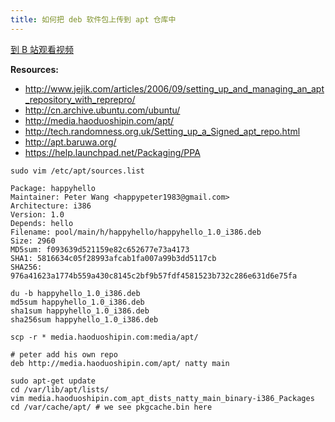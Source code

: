 ```yaml
---
title: 如何把 deb 软件包上传到 apt 仓库中
---
```


[到 B 站观看视频](https://www.bilibili.com/video/av96038112)

__Resources:__

- <http://www.jejik.com/articles/2006/09/setting_up_and_managing_an_apt_repository_with_reprepro/>
- <http://cn.archive.ubuntu.com/ubuntu/>
- <http://media.haoduoshipin.com/apt/>
- <http://tech.randomness.org.uk/Setting_up_a_Signed_apt_repo.html>
- <http://apt.baruwa.org/>
- <https://help.launchpad.net/Packaging/PPA>

~~~
sudo vim /etc/apt/sources.list
~~~

~~~
Package: happyhello
Maintainer: Peter Wang <happypeter1983@gmail.com>
Architecture: i386
Version: 1.0
Depends: hello
Filename: pool/main/h/happyhello/happyhello_1.0_i386.deb
Size: 2960
MD5sum: f093639d521159e82c652677e73a4173
SHA1: 5816634c05f28993afcab1fa007a99b3dd5117cb
SHA256: 976a41623a1774b559a430c8145c2bf9b57fdf4581523b732c286e631d6e75fa
~~~

~~~
du -b happyhello_1.0_i386.deb
md5sum happyhello_1.0_i386.deb
sha1sum happyhello_1.0_i386.deb
sha256sum happyhello_1.0_i386.deb
~~~

~~~
scp -r * media.haoduoshipin.com:media/apt/
~~~

~~~
# peter add his own repo
deb http://media.haoduoshipin.com/apt/ natty main
~~~

~~~
sudo apt-get update
cd /var/lib/apt/lists/
vim media.haoduoshipin.com_apt_dists_natty_main_binary-i386_Packages
cd /var/cache/apt/ # we see pkgcache.bin here
~~~
